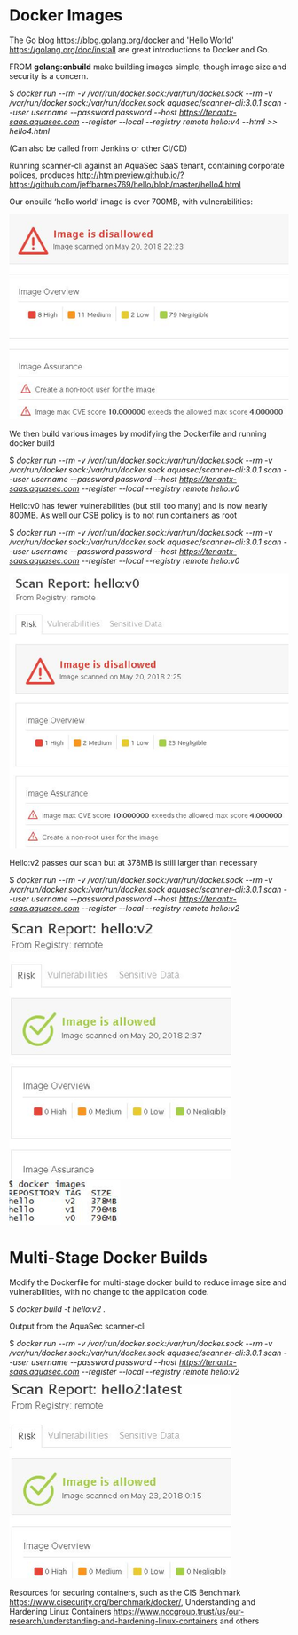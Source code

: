 # Docker Images

The Go blog <https://blog.golang.org/docker> and 'Hello World' <https://golang.org/doc/install> are great introductions to Docker and Go.

FROM **golang:onbuild** make building images simple, though image size and security is a concern. 

$ *docker run --rm -v /var/run/docker.sock:/var/run/docker.sock --rm -v /var/run/docker.sock:/var/run/docker.sock aquasec/scanner-cli:3.0.1 scan --user username --password password --host https://tenantx-saas.aquasec.com --register --local --registry remote hello:v4 --html >> hello4.html*

(Can also be called from Jenkins or other CI/CD)

Running scanner-cli against an AquaSec SaaS tenant, containing corporate polices, produces http://htmlpreview.github.io/?https://github.com/jeffbarnes769/hello/blob/master/hello4.html

Our onbuild ‘hello world’ image is over 700MB, with vulnerabilities:

<img src="img/onbuild.jpg" width="600">

We then build various images by modifying the Dockerfile and running docker build

$ *docker run --rm -v /var/run/docker.sock:/var/run/docker.sock --rm -v /var/run/docker.sock:/var/run/docker.sock aquasec/scanner-cli:3.0.1 scan --user username --password password --host https://tenantx-saas.aquasec.com --register --local --registry remote hello:v0*

Hello:v0 has fewer vulnerabilities (but still too many) and is now nearly 800MB.  As well our CSB policy is to not run containers as root

$ *docker run --rm -v /var/run/docker.sock:/var/run/docker.sock --rm -v /var/run/docker.sock:/var/run/docker.sock aquasec/scanner-cli:3.0.1 scan --user username --password password --host https://tenantx-saas.aquasec.com --register --local --registry remote hello:v0*

<img src="img/hello0.jpg" width="600">

Hello:v2 passes our scan but at 378MB is still larger than necessary

$ *docker run --rm -v /var/run/docker.sock:/var/run/docker.sock --rm -v /var/run/docker.sock:/var/run/docker.sock aquasec/scanner-cli:3.0.1 scan --user username --password password --host https://tenantx-saas.aquasec.com --register --local --registry remote hello:v2*

<img src="img/hello2.jpg" width="400">

<img src="img/repo.jpg" width="200">

# Multi-Stage Docker Builds

Modify the Dockerfile for multi-stage docker build to reduce image size and vulnerabilities, with no change to the application code.

$ *docker build -t hello:v2 .*

Output from the AquaSec scanner-cli

$ *docker run --rm -v /var/run/docker.sock:/var/run/docker.sock --rm -v /var/run/docker.sock:/var/run/docker.sock aquasec/scanner-cli:3.0.1 scan --user username --password password --host https://tenantx-saas.aquasec.com --register --local --registry remote hello:v2*

<img src="img/hello3.jpg" width="400">

Resources for securing containers, such as the CIS Benchmark <https://www.cisecurity.org/benchmark/docker/>, Understanding and Hardening Linux Containers <https://www.nccgroup.trust/us/our-research/understanding-and-hardening-linux-containers> and others

